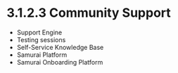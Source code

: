 # 3.1.2.3 Community Support

* Support Engine
* Testing sessions
* Self-Service Knowledge Base
* Samurai Platform
* Samurai Onboarding Platform

